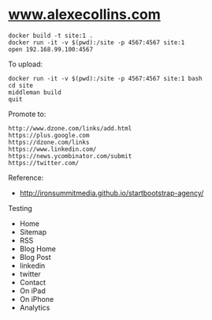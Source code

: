 www.alexecollins.com
====================

	docker build -t site:1 .
	docker run -it -v $(pwd):/site -p 4567:4567 site:1
	open 192.168.99.100:4567

To upload:

	docker run -it -v $(pwd):/site -p 4567:4567 site:1 bash
	cd site
	middleman build
	quit

Promote to:

	http://www.dzone.com/links/add.html
	https://plus.google.com
	https://dzone.com/links
	https://www.linkedin.com/
	https://news.ycombinator.com/submit
	https://twitter.com/

Reference:

* http://ironsummitmedia.github.io/startbootstrap-agency/

Testing

* Home
* Sitemap
* RSS
* Blog Home
* Blog Post
* linkedin
* twitter
* Contact
* On iPad
* On iPhone
* Analytics
